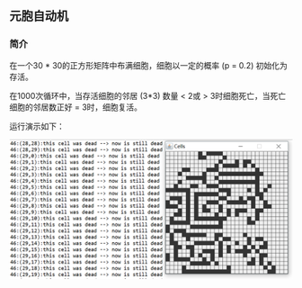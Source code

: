 ## 元胞自动机

### 简介

在一个30 * 30的正方形矩阵中布满细胞，细胞以一定的概率 (p = 0.2) 初始化为存活。

在1000次循环中，当存活细胞的邻居 (3*3) 数量 < 2或 > 3时细胞死亡，当死亡细胞的邻居数正好 = 3时，细胞复活。

运行演示如下：

![fig1](1.PNG)